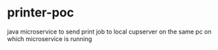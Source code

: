 # printer-poc
java microservice to send print job to local cupserver on the same pc on which microservice is running
